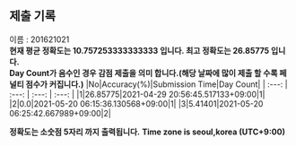 


  
## 제출 기록  
이름 : 201621021  
**현재 평균 정확도는 10.757253333333333 입니다. 최고 정확도는 26.85775 입니다.**  
**Day Count가 음수인 경우 감점 제출을 의미 합니다.(해당 날짜에 많이 제출 할 수록 페널티 점수가 커집니다.)**
|No|Accuracy(%)|Submission Time|Day Count|
| :---: | :---: | :---: | :---: |
|1|26.85775|2021-04-29 20:56:45.517133+09:00|1|
|2|0.0|2021-05-20 06:15:36.130568+09:00|1|
|3|5.41401|2021-05-20 06:25:42.667989+09:00|2|


**정확도는 소숫점 5자리 까지 출력됩니다.**
**Time zone is seoul,korea (UTC+9:00)**
